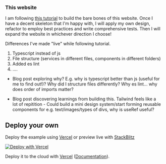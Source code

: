 ### This website

I am following [this tutorial](https://www.youtube.com/watch?v=HYv55DhgTuA) to build the bare bones of this website. Once I have a decent skeleton that I'm happy with, I will apply my own design, refactor to employ best practices and write comprehensive tests. Then I will expand the website in whichever direction I choose!


Differences I've made "live" while following tutorial. 
1. Typescript instead of js
2. File structure (services in different files, components in different folders)
3. Added es lint
4. ....

- Blog post exploring why? E.g. why is typescript better than js (useful for me to find out!)? Why did I structure files differently? Why es lint... why does order of imports matter?

- Blog post discovering learnings from building this. Tailwind feels like a lot of repitition - Could build a mini design system/start forming reusable components for e.g. text/images/types of divs, why is useRef useful?

## Deploy your own

Deploy the example using [Vercel](https://vercel.com?utm_source=github&utm_medium=readme&utm_campaign=next-example) or preview live with [StackBlitz](https://stackblitz.com/github/vercel/next.js/tree/canary/examples/with-tailwindcss)

[![Deploy with Vercel](https://vercel.com/button)](https://vercel.com/new/git/external?repository-url=https://github.com/vercel/next.js/tree/canary/examples/with-tailwindcss&project-name=with-tailwindcss&repository-name=with-tailwindcss)


Deploy it to the cloud with [Vercel](https://vercel.com/new?utm_source=github&utm_medium=readme&utm_campaign=next-example) ([Documentation](https://nextjs.org/docs/deployment)).
